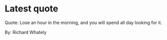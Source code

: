 # Latest quote 

Quote: Lose an hour in the morning, and you will spend all day looking for it. 

By: Richard Whately